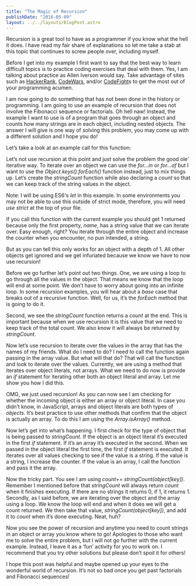 ```yaml
---
title: "The Magic of Recursion"
publishDate: "2016-05-09"
layout: ../../layouts/BlogPost.astro
---
```


Recursion is a great tool to have as a programmer if you know what the hell it does. I have read my fair share of explanations so let me take a stab at this topic that continues to screw people over, including myself.

Before I get into my example I first want to say that the best way to learn difficult topics is to practice coding exercises that deal with them. Yes, I am talking about practice as Allen Iverson would say. Take advantage of sites such as [HackerRank](https://www.hackerrank.com/), [CodeWars](http://www.codewars.com/), and/or [CodeFight](https://codefights.com/)s to get the most out of your programming acumen.

I am now going to do something that has not been done in the history or programming. I am going to use an example of recursion that does not involve the Fibonacci sequence or factorials. Oh hell naw! Instead, the example I want to use is of a program that goes through an object and counts how many strings are in each object, including nested objects. The answer I will give is one way of solving this problem, you may come up with a different solution and I hope you do!

Let’s take a look at an example call for this function:

Let’s not use recursion at this point and just solve the problem the good ole’ iterative way. To iterate over an object we can use the _for…in_ or _for…of_ but I want to use the _Object.keys().forEach()_ function instead, just to mix things up. Let’s create the _stringCount_ function while also declaring a _count_ so that we can keep track of the string values in the object.

Note: I will be using ES6's _let_ in this example. In some environments you may not be able to use this outside of strict mode, therefore, you will need _use strict_ at the top of your file.

If you call this function with the current example you should get 1 returned because only the first property, _name_, has a string value that we can iterate over. Easy enough, right? You iterate through the entire object and increase the counter when you encounter, no pun intended, a string.

But as you can tell this only works for an object with a depth of 1. All other objects get ignored and we get infuriated because we know we have to now use recursion!

Before we go further let’s point out two things. One, we are using a loop to go through all the values in the object. That means we know that the loop will end at some point. We don’t have to worry about going into an infinite loop. In some recursion examples, you will hear about a _base_ case that breaks out of a recursive function. Well, for us, it’s the _forEach_ method that is going to do it.

Second, we see the _stringCount_ function returns a _count_ at the end. This is important because when we use recursion it is this value that we need to keep track of the total count. We also know it will always be returned by _stringCount_.

Now let’s use recursion to iterate over the values in the array that has the names of my friends. What do I need to do? I need to call the function again passing in the array value. But what will that do? That will call the function and look to iterate over the values. Currently, we are using a method that iterates over object literals, not arrays. What we need to do now is provide an _if_ statement for iterating other both an object literal and array. Let me show you how I did this.

OMG, we just used recursion! As you can now see I am checking for whether the incoming object is either an array or object literal. In case you didn’t know, in JavaScript, arrays and object literals are both types of _objects_. It’s best practice to use other methods that confirm that the object is actually an array. To do this I am using the _Array.isArray()_ method.

Now let’s get into what’s happening. I first check for the type of object that is being passed to _stringCount_. If the object is an object literal it’s executed in the first _if_ statement. If it’s an array it’s executed in the second. When we passed in the object literal the first time, the first _if_ statement is executed. It iterates over all values checking to see if the value is a string. If the value is a string, I increase the counter. If the value is an array, I call the function and pass it the array.

Now the tricky part. You see I am using _count+= stringCount(object\[key\])_. Remember I mentioned before that _stringCount_ will always return _count_ when it finishes executing. If there are no strings it returns 0, if 1, it returns 1. Secondly, as I said before, we are iterating over the object and the array using a loop. We know the loop will end and when it does we will get a count returned. We then take that value, _stringCount(object\[key\])_, and add it to _count_ when it’s done executing. Neat, huh?

Now you see the power of recursion and anytime you need to count strings in an object or array you know where to go! Apologies to those who want me to solve the entire problem, but I will not go further with the current example. Instead, I leave it as a ‘fun’ activity for you to work on. I recommend that you try other solutions but please don’t spoil it for others!

I hope this post was helpful and maybe opened up your eyes to the wonderful world of recursion. It’s not so bad once you get past factorials and Fibonacci sequences!

